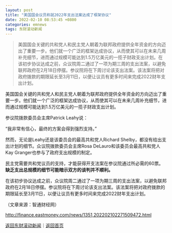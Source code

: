 ```yaml
---
layout: post
title: "美国国会议员称就2022年支出法案达成了框架协议"
date: 2022-02-10 08:53:45 +0800
categories: emnews
tags: 东财滚动新闻
---
```

> 美国国会关键的共和党人和民主党人朝着为联邦政府提供全年资金的方向迈出了重要一步。他们就一个广泛的框架达成协议，从而使其可以在未来几周补充细节，进而通过规模可能达到1.5万亿美元的一揽子财政支出计划。在该初步协议达成之前，众议院周二通过了一项为期三周的支出法案，以避免联邦政府在2月18日停摆。参议院将在下周讨论该支出法案。该法案将把对政府拨款的期限延长至3月11日，以便让议员有更多时间来完成2022财年支出计划。

<p>美国国会关键的共和党人和民主党人朝着为联邦政府提供全年资金的方向迈出了重要一步。他们就一个广泛的框架达成协议，从而使其可以在未来几周补充细节，进而通过规模可能达到1.5万亿美元的一揽子财政支出计划。</p>
 <p>参议院拨款委员会主席Patrick Leahy说：</p>
 <p>“我非常有信心，最终的方案会得到强烈支持。”</p>
 <p>然而，无论是Leahy还是该委员会的最高共和党人Richard Shelby，都没有给出支出计划的细节。众议院拨款委员会主席Rosa DeLauro和该委员会最高共和党人Kay Granger也参与了政府支出规模的制定。</p>
 <p>民主党需要共和党议员的支持，才能获得开支法案在参议院通过所必需的60票。<strong>缺乏支出总规模的细节可能暗示双方的谈判并不顺利。</strong></p>
 <p>在该初步协议达成之前，众议院周二通过了一项为期三周的支出法案，以避免联邦政府在2月18日停摆。参议院将在下周讨论该支出法案。该法案将把对政府拨款的期限延长至3月11日，以便让议员有更多时间来完成2022财年支出计划。</p><p class="em_media">（文章来源：智通财经网）</p>

<http://finance.eastmoney.com/news/1351,202202102271509472.html>

[返回东财滚动新闻](//finews.withounder.com/emnews/)｜[返回首页](//finews.withounder.com/)